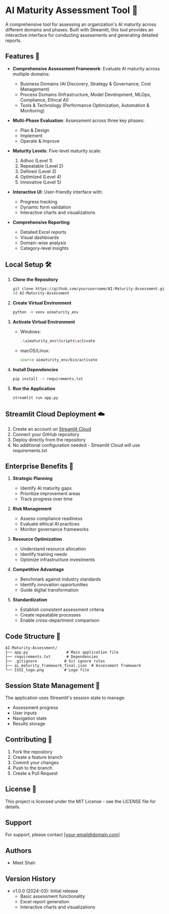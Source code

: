 # AI Maturity Assessment Tool 🚀

A comprehensive tool for assessing an organization's AI maturity across different domains and phases. Built with Streamlit, this tool provides an interactive interface for conducting assessments and generating detailed reports.

## Features 🌟

- **Comprehensive Assessment Framework**: Evaluate AI maturity across multiple domains:
  - Business Domains (AI Discovery, Strategy & Governance, Cost Management)
  - Process Domains (Infrastructure, Model Development, MLOps, Compliance, Ethical AI)
  - Tools & Technology (Performance Optimization, Automation & Monitoring)

- **Multi-Phase Evaluation**: Assessment across three key phases:
  - Plan & Design
  - Implement
  - Operate & Improve

- **Maturity Levels**: Five-level maturity scale:
  1. Adhoc (Level 1)
  2. Repeatable (Level 2)
  3. Defined (Level 3)
  4. Optimized (Level 4)
  5. Innovative (Level 5)

- **Interactive UI**: User-friendly interface with:
  - Progress tracking
  - Dynamic form validation
  - Interactive charts and visualizations

- **Comprehensive Reporting**:
  - Detailed Excel reports
  - Visual dashboards
  - Domain-wise analysis
  - Category-level insights

## Local Setup 🛠️

1. **Clone the Repository**
   ```bash
   git clone https://github.com/yourusername/AI-Maturity-Assessment.git
   cd AI-Maturity-Assessment
   ```

2. **Create Virtual Environment**
   ```bash
   python -m venv aimaturity_env
   ```

3. **Activate Virtual Environment**
   - Windows:
     ```bash
     .\aimaturity_env\Scripts\activate
     ```
   - macOS/Linux:
     ```bash
     source aimaturity_env/bin/activate
     ```

4. **Install Dependencies**
   ```bash
   pip install -r requirements.txt
   ```

5. **Run the Application**
   ```bash
   streamlit run app.py
   ```

## Streamlit Cloud Deployment ☁️

1. Create an account on [Streamlit Cloud](https://streamlit.io/cloud)
2. Connect your GitHub repository
3. Deploy directly from the repository
4. No additional configuration needed - Streamlit Cloud will use requirements.txt

## Enterprise Benefits 💼

1. **Strategic Planning**
   - Identify AI maturity gaps
   - Prioritize improvement areas
   - Track progress over time

2. **Risk Management**
   - Assess compliance readiness
   - Evaluate ethical AI practices
   - Monitor governance frameworks

3. **Resource Optimization**
   - Understand resource allocation
   - Identify training needs
   - Optimize infrastructure investments

4. **Competitive Advantage**
   - Benchmark against industry standards
   - Identify innovation opportunities
   - Guide digital transformation

5. **Standardization**
   - Establish consistent assessment criteria
   - Create repeatable processes
   - Enable cross-department comparison

## Code Structure 📁

```
AI-Maturity-Assessment/
├── app.py                 # Main application file
├── requirements.txt       # Dependencies
├── .gitignore            # Git ignore rules
├── ai_maturity_framework_final.json  # Assessment framework
└── ISSI_logo.png         # Logo file
```

## Session State Management 🔄

The application uses Streamlit's session state to manage:
- Assessment progress
- User inputs
- Navigation state
- Results storage

## Contributing 🤝

1. Fork the repository
2. Create a feature branch
3. Commit your changes
4. Push to the branch
5. Create a Pull Request

## License 📄

This project is licensed under the MIT License - see the LICENSE file for details.

## Support
For support, please contact [your-email@domain.com]

## Authors
- Meet Shah


## Version History
- v1.0.0 (2024-03): Initial release
  - Basic assessment functionality
  - Excel report generation
  - Interactive charts and visualizations 
